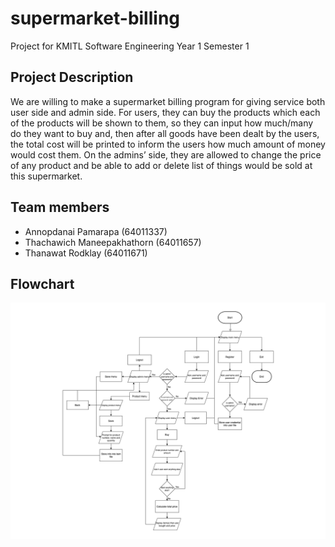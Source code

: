 # supermarket-billing
Project for KMITL Software Engineering Year 1 Semester 1
## Project Description
We are willing to make a supermarket billing program for giving service both user side and admin side. For users, they can buy the products which each of the products will be shown to them, so they can input how much/many do they want to buy and, then after all goods have been dealt by the users, the total cost will be printed to inform the users how much amount of money would cost them. On the admins’ side, they are allowed to change the price of any product and be able to add or delete list of things would be sold at this supermarket.
## Team members
* Annopdanai Pamarapa (64011337)
* Thachawich Maneepakhathorn (64011657)
* Thanawat Rodklay (64011671)
## Flowchart 
![Flowchart](flowchart.png)
